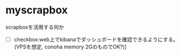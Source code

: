 # myscrapbox
scrapboxを活用する何か


* [ ] checkbox:web上でkibanaでダッシュボードを確認できるようにする。(VPSを想定, conoha memory 2GのものでOK?)]


